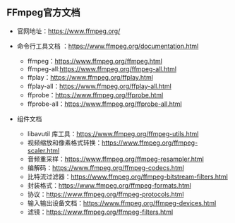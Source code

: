 ## FFmpeg官方文档

- 官网地址：https://www.ffmpeg.org/
- 命令行工具文档 ：https://www.ffmpeg.org/documentation.html
  - ffmpeg：https://www.ffmpeg.org/ffmpeg.html
  - ffmpeg-all:https://www.ffmpeg.org/ffmpeg-all.html
  - ffplay：https://www.ffmpeg.org/ffplay.html
  - ffplay-all：https://www.ffmpeg.org/ffplay-all.html
  - ffprobe：https://www.ffmpeg.org/ffprobe.html
  - ffprobe-all：https://www.ffmpeg.org/ffprobe-all.html

- 组件文档
  - libavutil 库工具：https://www.ffmpeg.org/ffmpeg-utils.html
  - 视频缩放和像素格式转换：https://www.ffmpeg.org/ffmpeg-scaler.html
  - 音频重采样：https://www.ffmpeg.org/ffmpeg-resampler.html
  - 编解码：https://www.ffmpeg.org/ffmpeg-codecs.html
  - 比特流过滤器：https://www.ffmpeg.org/ffmpeg-bitstream-filters.html
  - 封装格式：https://www.ffmpeg.org/ffmpeg-formats.html
  - 协议：https://www.ffmpeg.org/ffmpeg-protocols.html
  - 输入输出设备文档：https://www.ffmpeg.org/ffmpeg-devices.html
  - 滤镜：https://www.ffmpeg.org/ffmpeg-filters.html

